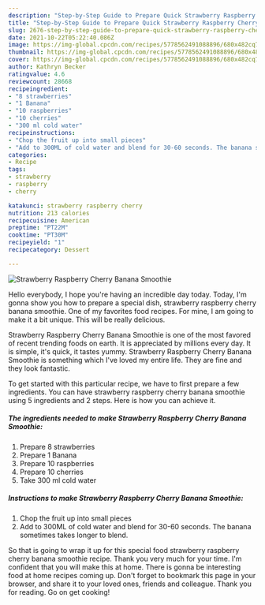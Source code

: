 ```yaml
---
description: "Step-by-Step Guide to Prepare Quick Strawberry Raspberry Cherry Banana Smoothie"
title: "Step-by-Step Guide to Prepare Quick Strawberry Raspberry Cherry Banana Smoothie"
slug: 2676-step-by-step-guide-to-prepare-quick-strawberry-raspberry-cherry-banana-smoothie
date: 2021-10-22T05:22:40.086Z
image: https://img-global.cpcdn.com/recipes/5778562491088896/680x482cq70/strawberry-raspberry-cherry-banana-smoothie-recipe-main-photo.jpg
thumbnail: https://img-global.cpcdn.com/recipes/5778562491088896/680x482cq70/strawberry-raspberry-cherry-banana-smoothie-recipe-main-photo.jpg
cover: https://img-global.cpcdn.com/recipes/5778562491088896/680x482cq70/strawberry-raspberry-cherry-banana-smoothie-recipe-main-photo.jpg
author: Kathryn Becker
ratingvalue: 4.6
reviewcount: 28668
recipeingredient:
- "8 strawberries"
- "1 Banana"
- "10 raspberries"
- "10 cherries"
- "300 ml cold water"
recipeinstructions:
- "Chop the fruit up into small pieces"
- "Add to 300ML of cold water and blend for 30-60 seconds. The banana sometimes takes longer to blend."
categories:
- Recipe
tags:
- strawberry
- raspberry
- cherry

katakunci: strawberry raspberry cherry 
nutrition: 213 calories
recipecuisine: American
preptime: "PT22M"
cooktime: "PT30M"
recipeyield: "1"
recipecategory: Dessert

---
```



![Strawberry Raspberry Cherry Banana Smoothie](https://img-global.cpcdn.com/recipes/5778562491088896/680x482cq70/strawberry-raspberry-cherry-banana-smoothie-recipe-main-photo.jpg)

Hello everybody, I hope you're having an incredible day today. Today, I'm gonna show you how to prepare a special dish, strawberry raspberry cherry banana smoothie. One of my favorites food recipes. For mine, I am going to make it a bit unique. This will be really delicious.



Strawberry Raspberry Cherry Banana Smoothie is one of the most favored of recent trending foods on earth. It is appreciated by millions every day. It is simple, it's quick, it tastes yummy. Strawberry Raspberry Cherry Banana Smoothie is something which I've loved my entire life. They are fine and they look fantastic.


To get started with this particular recipe, we have to first prepare a few ingredients. You can have strawberry raspberry cherry banana smoothie using 5 ingredients and 2 steps. Here is how you can achieve it.

<!--inarticleads1-->

##### The ingredients needed to make Strawberry Raspberry Cherry Banana Smoothie:

1. Prepare 8 strawberries
1. Prepare 1 Banana
1. Prepare 10 raspberries
1. Prepare 10 cherries
1. Take 300 ml cold water




<!--inarticleads2-->

##### Instructions to make Strawberry Raspberry Cherry Banana Smoothie:

1. Chop the fruit up into small pieces
1. Add to 300ML of cold water and blend for 30-60 seconds. The banana sometimes takes longer to blend.




So that is going to wrap it up for this special food strawberry raspberry cherry banana smoothie recipe. Thank you very much for your time. I'm confident that you will make this at home. There is gonna be interesting food at home recipes coming up. Don't forget to bookmark this page in your browser, and share it to your loved ones, friends and colleague. Thank you for reading. Go on get cooking!

